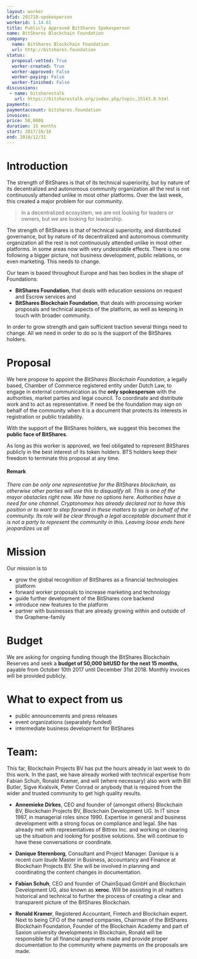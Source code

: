 ```yaml
---
layout: worker
bfid: 201710-spokesperson
workerid: 1.14.61
title: Publicly Approved BitShares Spokesperson
name: BitShares Blockchain Foundation
company:
  name: BitShares Blockchain Foundation
  url: http://bitshares.foundation
status:
  proposal-vetted: True
  worker-created: True
  worker-approved: False
  worker-paying: False
  worker-finished: False
discussions:
 - name: bitsharestalk
   url: https://bitsharestalk.org/index.php/topic,25143.0.html
payments:
paymentaccount: bitshares.foundation
invoices:
price: 50,000$
duration: 15 months
start: 2017/10/18
end: 2018/12/31
---
```


# Introduction

The strength of BitShares is that of its technical superiority, but by
nature of its decentralized and autonomous community organization all
the rest is not continuously attended unlike in most other platforms.
Over the last week, this created a major problem for our community.

> In a decentralized ecosystem, we are not looking for leaders or owners,
> but we are looking for leadership.

The strength of BitShares is that of technical superiority, and
distributed governance, but by nature of its decentralized and
autonomous community organization all the rest is not continuously
attended unlike in most other platforms. In some areas now with very
undesirable effects. There is no one following a bigger picture, not
business development, public relations, or even marketing. This needs to
change.

Our team is based throughout Europe and has two bodies in the shape of
Foundations:

* **BitShares Foundation**, that deals with education sessions on request
  and Escrow services and 
* **BitShares Blockchain Foundation**, that deals with processing worker
  proposals and technical aspects of the platform, as well as keeping in
  touch with broader community.

In order to grow strength and gain sufficient traction several things
need to change. All we need in order to do so is the support of the
BitShares holders. 

# Proposal

We here propose to appoint the *BitShares Blockchain Foundation*, a
legally based, Chamber of Commerce registered entity under Dutch Law, to
engage in external communication as the **only spokesperson** with the
authorities, market parties and legal council. To coordinate and
distribute work and to act as representative. If need be the foundation
may sign on behalf of the community when it is a document that protects
its interests in registration or public tradability. 

With the support of the BitShares holders, we suggest this becomes the
**public face of BitShares**.

As long as this worker is approved, we feel obligated to represent
BitShares publicly in the best interest of its token holders. BTS
holders keep their freedom to terminate this proposal at any time.

#### Remark

*There can be only one representative for the BitShares blockchain, as
otherwise other parties will use this to disqualify all. This is one of
the mayor obstacles right now. We have no options here. Authorities have
a need for one channel. Cryptonomex has already declared not to have
this position or to want to step forward in these matters to sign on
behalf of the community. Its role will be clear through a legal
acceptable document that it is not a party to represent the community in
this. Leaving loose ends here jeopardizes us all*

# Mission

Our mission is to 

* grow the global recognition of BitShares as a financial technologies
  platform
* forward worker proposals to increase marketing and technology
* guide further development of the BitShares core backend
* introduce new features to the platform
* partner with businesses that are already growing within and outside of
  the Graphene-family

# Budget

We are asking for ongoing funding though the BitShares Blockchain
Reserves and seek a **budget of 50,000 bitUSD for the next 15 months**,
payable from October 10th 2017 until December 31st 2018. Monthly
invoices will be provided publicly.

# What to expect from us

* public announcements and press releases
* event organizations (separately funded)
* intermediate business development for BitShares

# Team:

This far, Blockchain Projects BV has put the hours already in last week
to do this work. In the past, we have already worked with technical
expertise from Fabian Schuh, Ronald Kramer, and will (where necessary)
also work with Bill Butler, Sigve Kvalsvik, Peter Conrad or anybody
that is required from the wider and trusted community to get high
quality results.

* **Annemieke Dirkes**, CEO and founder of (amongst others) Blockchain
  BV, Blockchain Projects BV, Blockchain Development UG. In IT since
  1987, in managerial roles since 1990. Expertise in general and business
  development with a strong focus on compliance and legal. She has
  already met with representatives of Bittrex Inc. and working on clearing
  up the situation and looking for positive solutions. She will continue
  to have these conversations or coordinate.

* **Danique Sterenborg**, Consultant and Project Manager. Danique is a
  recent *cum laude* Master in Business, accountancy and Finance at
  Blockchain Projects BV. She will be involved in planning and
  coordinating the content changes in documentation.

* **Fabian Schuh**, CEO and founder of ChainSquad GmbH and Blockchain
  Development UG, also known as **xeroc**. Will be assisting in all
  matters historical and technical to further the process of creating a
  clear and transparent picture of the BitShares Blockchain.

* **Ronald Kramer**, Registered Accountant, Fintech and Blockchain
  expert. Next to being CFO of the named companies, Chairman of the
  BitShares Blockchain Foundation, Founder of the Blockchain Academy and
  part of Saxion university developments in Blockchain, Ronald will be
  responsible for all financial payments made and provide proper
  documentation to the community where payments on the proposals are made.
